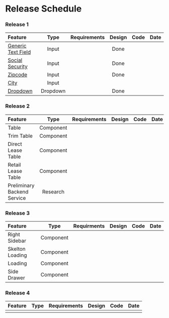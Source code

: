 # Release Schedule

### Release 1

| Feature | Type | Requirements | Design | Code | Date |
| :--- | :---: | :---: | :---: | :--- | :--- |
| [Generic Text Field](input/text-field.md) | Input |  | Done |  |  |
| [Social Security](input/social-security.md) | Input |  | Done |  |  |
| [Zipcode ](input/zipcode.md) | Input |  | Done |  |  |
| [City ](input/city.md) | Input |  |  |  |  |
| [Dropdown](input/dropdown.md) | Dropdown |  | Done |  |  |

### Release 2

| Feature | Type | Requirements | Design | Code |  Date |
| :--- | :---: | :---: | :--- | :--- | :--- |
| Table | Component |  |  |  |  |
| Trim Table | Component |  |  |  |  |
| Direct Lease Table | Component |  |  |  |  |
| Retail Lease Table | Component |  |  |  |  |
| Preliminary Backend Service | Research |  |  |  |  |

### Release 3

| Feature | Type | Requirments | Design | Code |  Date |
| :--- | :---: | :---: | :--- | :--- | :--- |
| Right Sidebar | Component |  |  |  |  |
| Skelton Loading | Component |  |  |  |  |
| Loading | Component |  |  |  |  |
| Side Drawer | Component |  |  |  |  |

### Release 4

| Feature | Type | Requirements | Design | Code | Date |
| :--- | :---: | :---: | :---: | :---: | :---: |
|  |  |  |  |  |  |

